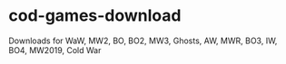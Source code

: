 # cod-games-download
Downloads for WaW, MW2, BO, BO2, MW3, Ghosts, AW, MWR, BO3, IW, BO4, MW2019, Cold War
